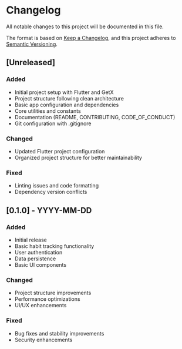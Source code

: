 # Changelog

All notable changes to this project will be documented in this file.

The format is based on [Keep a Changelog](https://keepachangelog.com/en/1.0.0/),
and this project adheres to [Semantic Versioning](https://semver.org/spec/v2.0.0.html).

## [Unreleased]

### Added
- Initial project setup with Flutter and GetX
- Project structure following clean architecture
- Basic app configuration and dependencies
- Core utilities and constants
- Documentation (README, CONTRIBUTING, CODE_OF_CONDUCT)
- Git configuration with .gitignore

### Changed
- Updated Flutter project configuration
- Organized project structure for better maintainability

### Fixed
- Linting issues and code formatting
- Dependency version conflicts

## [0.1.0] - YYYY-MM-DD
### Added
- Initial release
- Basic habit tracking functionality
- User authentication
- Data persistence
- Basic UI components

### Changed
- Project structure improvements
- Performance optimizations
- UI/UX enhancements

### Fixed
- Bug fixes and stability improvements
- Security enhancements
